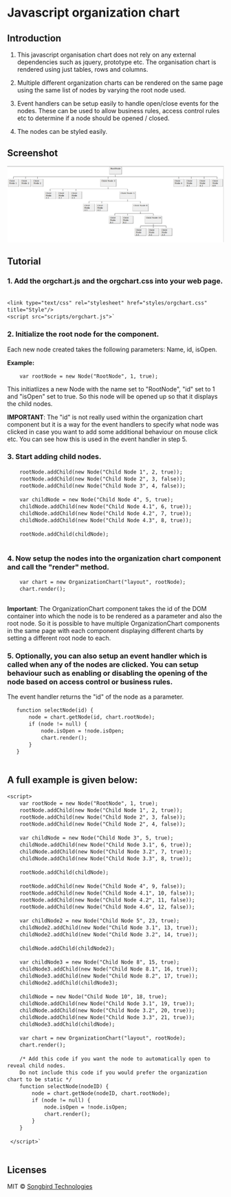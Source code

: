 # Javascript organization chart 

## Introduction 

1. This javascript organisation chart does not rely on any external dependencies such as jquery, prototype etc. The organisation chart is rendered using just tables, rows and columns.

2. Multiple different organization charts can be rendered on the same page using the same list of nodes by varying the root node used.

3. Event handlers can be setup easily to handle open/close events for the nodes. These can be used to allow business rules, access control rules etc to determine if a node should be opened / closed.

4. The nodes can be styled easily.

## Screenshot

![Screenshot of Javascript Organization Chart component](https://github.com/pkphilip/orgchart/blob/master/screenshot.png "Screenshot")


## Tutorial 



### 1. Add the orgchart.js and the orgchart.css into your web page. 

```

<link type="text/css" rel="stylesheet" href="styles/orgchart.css" title="Style"/>   
<script src="scripts/orgchart.js">`

```

### 2. Initialize the root node for the component. 

Each new node created takes the following parameters: Name, id, isOpen.

**Example:**

```
    var rootNode = new Node("RootNode", 1, true);

```

This initiatlizes a new Node with the name set to "RootNode", "id" set to 1 and "isOpen" set to true. So this node will be opened up so that it displays the child nodes.

**IMPORTANT**: The "id" is not really used within the organization chart component but it is a way for the event handlers to specify what node was clicked in case you want to add some additional behaviour on mouse click etc. You can see how this is used in the event handler in step 5.



### 3. Start adding child nodes. 

```
    rootNode.addChild(new Node("Child Node 1", 2, true));
    rootNode.addChild(new Node("Child Node 2", 3, false));
    rootNode.addChild(new Node("Child Node 3", 4, false));
   
    var childNode = new Node("Child Node 4", 5, true);
    childNode.addChild(new Node("Child Node 4.1", 6, true));
    childNode.addChild(new Node("Child Node 4.2", 7, true));
    childNode.addChild(new Node("Child Node 4.3", 8, true));
    		
    rootNode.addChild(childNode);		
 
 ```


### 4. Now setup the nodes into the organization chart component and call the "render" method. 

```
    var chart = new OrganizationChart("layout", rootNode);
    chart.render();
 
 ```
 
**Important**: The OrganizationChart component takes the id of the DOM container into which the node is to be rendered as a parameter and also the root node. So it is possible to have multiple OrganizationChart components in the same page with each component displaying different charts by setting a different root node to each.
 

### 5. Optionally, you can also setup an event handler which is called when any of the nodes are clicked. You can setup behaviour such as enabling or disabling the opening of the node based on access control or business rules. 
 
 The event handler returns the "id" of the node as a parameter.
 
 ```
    function selectNode(id) {
        node = chart.getNode(id, chart.rootNode);
	    if (node != null) {      
	        node.isOpen = !node.isOpen;
	        chart.render();
		}
	}
  
```

## A full example is given below: 

```
<script>
    var rootNode = new Node("RootNode", 1, true);
    rootNode.addChild(new Node("Child Node 1", 2, true));
    rootNode.addChild(new Node("Child Node 2", 3, false));
    rootNode.addChild(new Node("Child Node 2", 4, false));
	
    var childNode = new Node("Child Node 3", 5, true);
    childNode.addChild(new Node("Child Node 3.1", 6, true));
    childNode.addChild(new Node("Child Node 3.2", 7, true));
    childNode.addChild(new Node("Child Node 3.3", 8, true));
		
    rootNode.addChild(childNode);		
		
    rootNode.addChild(new Node("Child Node 4", 9, false));
    rootNode.addChild(new Node("Child Node 4.1", 10, false));
    rootNode.addChild(new Node("Child Node 4.2", 11, false));
    rootNode.addChild(new Node("Child Node 4.6", 12, false));
	
    var childNode2 = new Node("Child Node 5", 23, true);
    childNode2.addChild(new Node("Child Node 3.1", 13, true));
    childNode2.addChild(new Node("Child Node 3.2", 14, true));
	
    childNode.addChild(childNode2);		
				
    var childNode3 = new Node("Child Node 8", 15, true);
    childNode3.addChild(new Node("Child Node 8.1", 16, true));
    childNode3.addChild(new Node("Child Node 8.2", 17, true));
    childNode2.addChild(childNode3);		

    childNode = new Node("Child Node 10", 18, true);
    childNode.addChild(new Node("Child Node 3.1", 19, true));
    childNode.addChild(new Node("Child Node 3.2", 20, true));
    childNode.addChild(new Node("Child Node 3.3", 21, true));
    childNode3.addChild(childNode);
	
    var chart = new OrganizationChart("layout", rootNode);
    chart.render();

    /* Add this code if you want the node to automatically open to reveal child nodes. 
    Do not include this code if you would prefer the organization chart to be static */
	function selectNode(nodeID) {
	    node = chart.getNode(nodeID, chart.rootNode);
	    if (node != null) {
		    node.isOpen = !node.isOpen;
		    chart.render();
        }
    }
		
 </script>`
 
 ```
 
 ## Licenses 
 
 MIT &copy; [Songbird Technologies](http://wwws.songbirdtech.com)
